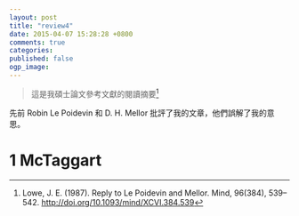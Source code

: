 ```yaml
---
layout: post
title: "review4"
date: 2015-04-07 15:28:28 +0800
comments: true
categories: 
published: false
ogp_image: 
---
```


> 這是我碩士論文參考文獻的閱讀摘要[^1]

先前 Robin Le Poidevin 和 D. H. Mellor 批評了我的文章，他們誤解了我的意思。

# 1 McTaggart



[^1]: Lowe, J. E. (1987). Reply to Le Poidevin and Mellor. Mind, 96(384), 539–542. http://doi.org/10.1093/mind/XCVI.384.539
